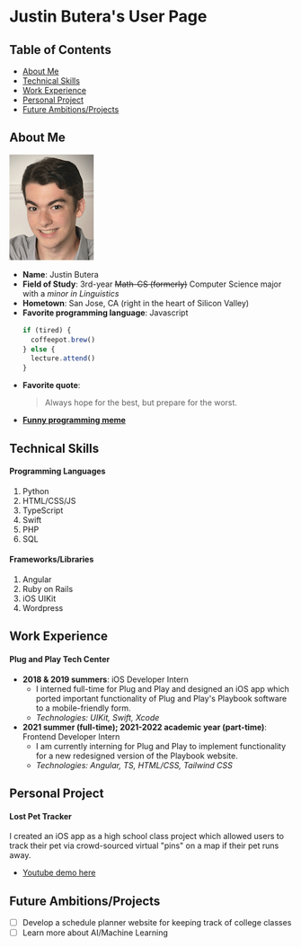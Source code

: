 # Justin Butera's User Page

## Table of Contents
- [About Me](#about-me) 
- [Technical Skills](#technical-skills)
- [Work Experience](#work-experience)
- [Personal Project](#personal-project)
- [Future Ambitions/Projects](#future-ambitionsprojects)

## About Me
![Justin Butera Headshot](Justin_Butera_headshot.jpg)
- **Name**: Justin Butera
- **Field of Study**: 3rd-year ~~Math-CS (formerly)~~ Computer Science major with a _minor in Linguistics_
- **Hometown**: San Jose, CA (right in the heart of Silicon Valley)
- **Favorite programming language**: Javascript
  ```javascript
  if (tired) {
    coffeepot.brew()
  } else {
    lecture.attend()
  }
  ```
- **Favorite quote**:
  > Always hope for the best, but prepare for the worst.
- [**Funny programming meme**](programming-meme.png)

## Technical Skills

#### Programming Languages
1. Python
2. HTML/CSS/JS
3. TypeScript
4. Swift
5. PHP
6. SQL

#### Frameworks/Libraries
1. Angular
2. Ruby on Rails
3. iOS UIKit
4. Wordpress

## Work Experience

#### Plug and Play Tech Center
- **2018 & 2019 summers**: iOS Developer Intern
  - I interned full-time for Plug and Play and designed an iOS app which ported important functionality of Plug and Play's Playbook software to a mobile-friendly form.
  - _Technologies: UIKit, Swift, Xcode_
- **2021 summer (full-time); 2021-2022 academic year (part-time)**: Frontend Developer Intern
  - I am currently interning for Plug and Play to implement functionality for a new redesigned version of the Playbook website.
  - _Technologies: Angular, TS, HTML/CSS, Tailwind CSS_

## Personal Project

#### Lost Pet Tracker
I created an iOS app as a high school class project which allowed users to track their pet via crowd-sourced virtual "pins" on a map if their pet runs away.
- [Youtube demo here](https://youtu.be/Iz7pS3s5GXc)

## Future Ambitions/Projects
- [ ] Develop a schedule planner website for keeping track of college classes
- [ ] Learn more about AI/Machine Learning

